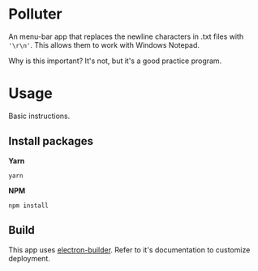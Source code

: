 # Polluter
An menu-bar app that replaces the newline characters in .txt files with `'\r\n'`. This allows them to work with Windows Notepad.

Why is this important? It's not, but it's a good practice program.

# Usage
Basic instructions.

## Install packages
**Yarn**
```
yarn
```

**NPM**
```
npm install
```

## Build
This app uses [electron-builder](https://www.electron.build/). Refer to it's documentation to customize deployment.

